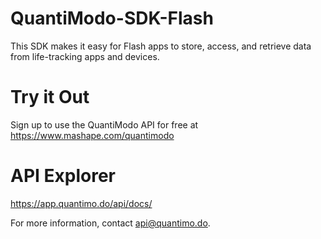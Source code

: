 # QuantiModo-SDK-Flash
This SDK makes it easy for Flash apps to store, access, and retrieve data from life-tracking apps and devices.
# Try it Out
Sign up to use the QuantiModo API for free at https://www.mashape.com/quantimodo

# API Explorer
https://app.quantimo.do/api/docs/

For more information, contact api@quantimo.do.
